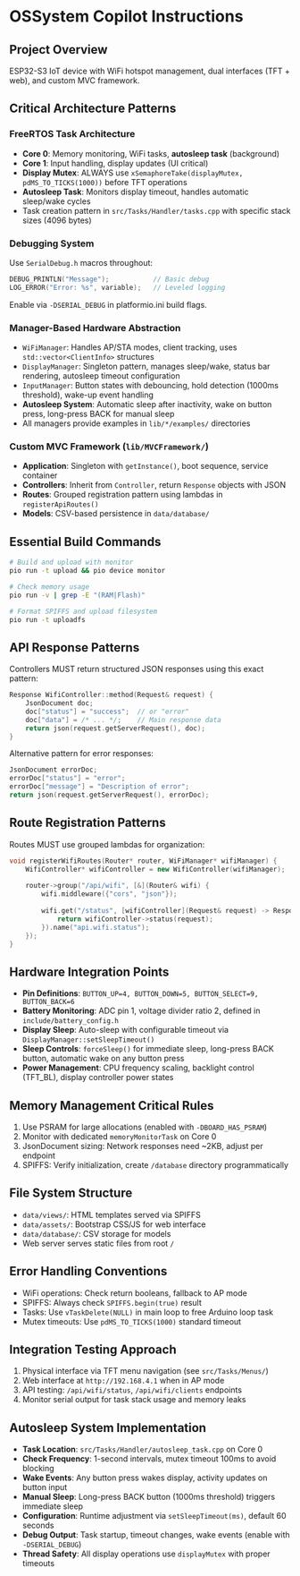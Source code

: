 # OSSystem Copilot Instructions

## Project Overview
ESP32-S3 IoT device with WiFi hotspot management, dual interfaces (TFT + web), and custom MVC framework.

## Critical Architecture Patterns

### FreeRTOS Task Architecture
- **Core 0**: Memory monitoring, WiFi tasks, **autosleep task** (background)  
- **Core 1**: Input handling, display updates (UI critical)
- **Display Mutex**: ALWAYS use `xSemaphoreTake(displayMutex, pdMS_TO_TICKS(1000))` before TFT operations
- **Autosleep Task**: Monitors display timeout, handles automatic sleep/wake cycles
- Task creation pattern in `src/Tasks/Handler/tasks.cpp` with specific stack sizes (4096 bytes)

### Debugging System
Use `SerialDebug.h` macros throughout:
```cpp
DEBUG_PRINTLN("Message");           // Basic debug
LOG_ERROR("Error: %s", variable);   // Leveled logging
```
Enable via `-DSERIAL_DEBUG` in platformio.ini build flags.

### Manager-Based Hardware Abstraction
- `WiFiManager`: Handles AP/STA modes, client tracking, uses `std::vector<ClientInfo>` structures
- `DisplayManager`: Singleton pattern, manages sleep/wake, status bar rendering, autosleep timeout configuration
- `InputManager`: Button states with debouncing, hold detection (1000ms threshold), wake-up event handling
- **Autosleep System**: Automatic sleep after inactivity, wake on button press, long-press BACK for manual sleep
- All managers provide examples in `lib/*/examples/` directories

### Custom MVC Framework (`lib/MVCFramework/`)
- **Application**: Singleton with `getInstance()`, boot sequence, service container
- **Controllers**: Inherit from `Controller`, return `Response` objects with JSON
- **Routes**: Grouped registration pattern using lambdas in `registerApiRoutes()`
- **Models**: CSV-based persistence in `data/database/`

## Essential Build Commands
```bash
# Build and upload with monitor
pio run -t upload && pio device monitor

# Check memory usage
pio run -v | grep -E "(RAM|Flash)"

# Format SPIFFS and upload filesystem
pio run -t uploadfs
```

## API Response Patterns
Controllers MUST return structured JSON responses using this exact pattern:
```cpp
Response WifiController::method(Request& request) {
    JsonDocument doc;
    doc["status"] = "success";  // or "error" 
    doc["data"] = /* ... */;    // Main response data
    return json(request.getServerRequest(), doc);
}
```

Alternative pattern for error responses:
```cpp
JsonDocument errorDoc;
errorDoc["status"] = "error";
errorDoc["message"] = "Description of error";
return json(request.getServerRequest(), errorDoc);
```

## Route Registration Patterns
Routes MUST use grouped lambdas for organization:
```cpp
void registerWifiRoutes(Router* router, WiFiManager* wifiManager) {
    WifiController* wifiController = new WifiController(wifiManager);
    
    router->group("/api/wifi", [&](Router& wifi) {
        wifi.middleware({"cors", "json"});
        
        wifi.get("/status", [wifiController](Request& request) -> Response {
            return wifiController->status(request);
        }).name("api.wifi.status");
    });
}
```

## Hardware Integration Points
- **Pin Definitions**: `BUTTON_UP=4, BUTTON_DOWN=5, BUTTON_SELECT=9, BUTTON_BACK=6`
- **Battery Monitoring**: ADC pin 1, voltage divider ratio 2, defined in `include/battery_config.h`
- **Display Sleep**: Auto-sleep with configurable timeout via `DisplayManager::setSleepTimeout()`
- **Sleep Controls**: `forceSleep()` for immediate sleep, long-press BACK button, automatic wake on any button press
- **Power Management**: CPU frequency scaling, backlight control (TFT_BL), display controller power states

## Memory Management Critical Rules
1. Use PSRAM for large allocations (enabled with `-DBOARD_HAS_PSRAM`)
2. Monitor with dedicated `memoryMonitorTask` on Core 0
3. JsonDocument sizing: Network responses need ~2KB, adjust per endpoint
4. SPIFFS: Verify initialization, create `/database` directory programmatically

## File System Structure
- `data/views/`: HTML templates served via SPIFFS
- `data/assets/`: Bootstrap CSS/JS for web interface  
- `data/database/`: CSV storage for models
- Web server serves static files from root `/`

## Error Handling Conventions
- WiFi operations: Check return booleans, fallback to AP mode
- SPIFFS: Always check `SPIFFS.begin(true)` result
- Tasks: Use `vTaskDelete(NULL)` in main loop to free Arduino loop task
- Mutex timeouts: Use `pdMS_TO_TICKS(1000)` standard timeout

## Integration Testing Approach
1. Physical interface via TFT menu navigation (see `src/Tasks/Menus/`)
2. Web interface at `http://192.168.4.1` when in AP mode
3. API testing: `/api/wifi/status`, `/api/wifi/clients` endpoints
4. Monitor serial output for task stack usage and memory leaks

## Autosleep System Implementation
- **Task Location**: `src/Tasks/Handler/autosleep_task.cpp` on Core 0
- **Check Frequency**: 1-second intervals, mutex timeout 100ms to avoid blocking
- **Wake Events**: Any button press wakes display, activity updates on button input
- **Manual Sleep**: Long-press BACK button (1000ms threshold) triggers immediate sleep
- **Configuration**: Runtime adjustment via `setSleepTimeout(ms)`, default 60 seconds
- **Debug Output**: Task startup, timeout changes, wake events (enable with `-DSERIAL_DEBUG`)
- **Thread Safety**: All display operations use `displayMutex` with proper timeouts
